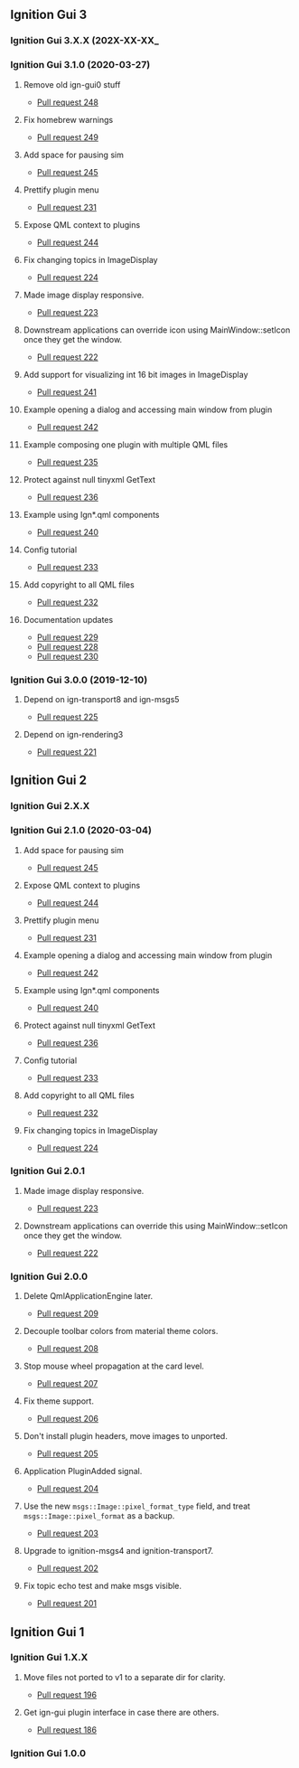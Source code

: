 ## Ignition Gui 3

### Ignition Gui 3.X.X (202X-XX-XX_

### Ignition Gui 3.1.0 (2020-03-27)

1. Remove old ign-gui0 stuff
    * [Pull request 248](https://bitbucket.org/ignitionrobotics/ign-gui/pull-requests/248)

1. Fix homebrew warnings
    * [Pull request 249](https://bitbucket.org/ignitionrobotics/ign-gui/pull-requests/249)

1. Add space for pausing sim
    * [Pull request 245](https://bitbucket.org/ignitionrobotics/ign-gui/pull-requests/245)

1. Prettify plugin menu
    * [Pull request 231](https://bitbucket.org/ignitionrobotics/ign-gui/pull-requests/231)

1. Expose QML context to plugins
    * [Pull request 244](https://bitbucket.org/ignitionrobotics/ign-gui/pull-requests/244)

1. Fix changing topics in ImageDisplay
    * [Pull request 224](https://bitbucket.org/ignitionrobotics/ign-gui/pull-requests/224)

1. Made image display responsive.
    * [Pull request 223](https://bitbucket.org/ignitionrobotics/ign-gui/pull-requests/223)

1. Downstream applications can override icon using MainWindow::setIcon once they get the window.
    * [Pull request 222](https://bitbucket.org/ignitionrobotics/ign-gui/pull-requests/222)

1. Add support for visualizing int 16 bit images in ImageDisplay
    * [Pull request 241](https://bitbucket.org/ignitionrobotics/ign-gui/pull-requests/241)

1. Example opening a dialog and accessing main window from plugin
    * [Pull request 242](https://bitbucket.org/ignitionrobotics/ign-gui/pull-requests/242)

1. Example composing one plugin with multiple QML files
    * [Pull request 235](https://bitbucket.org/ignitionrobotics/ign-gui/pull-requests/235)

1. Protect against null tinyxml GetText
    * [Pull request 236](https://bitbucket.org/ignitionrobotics/ign-gui/pull-requests/236)

1. Example using Ign\*.qml components
    * [Pull request 240](https://bitbucket.org/ignitionrobotics/ign-gui/pull-requests/240)

1. Config tutorial
    * [Pull request 233](https://bitbucket.org/ignitionrobotics/ign-gui/pull-requests/233)

1. Add copyright to all QML files
    * [Pull request 232](https://bitbucket.org/ignitionrobotics/ign-gui/pull-requests/232)

1. Documentation updates
    * [Pull request 229](https://bitbucket.org/ignitionrobotics/ign-gui/pull-requests/229)
    * [Pull request 228](https://bitbucket.org/ignitionrobotics/ign-gui/pull-requests/228)
    * [Pull request 230](https://bitbucket.org/ignitionrobotics/ign-gui/pull-requests/230)

### Ignition Gui 3.0.0 (2019-12-10)

1. Depend on ign-transport8 and ign-msgs5
    * [Pull request 225](https://bitbucket.org/ignitionrobotics/ign-gui/pull-requests/225)

1. Depend on ign-rendering3
    * [Pull request 221](https://bitbucket.org/ignitionrobotics/ign-gui/pull-requests/221)

## Ignition Gui 2

### Ignition Gui 2.X.X


### Ignition Gui 2.1.0 (2020-03-04)

1. Add space for pausing sim
    * [Pull request 245](https://bitbucket.org/ignitionrobotics/ign-gui/pull-requests/245)

1. Expose QML context to plugins
    * [Pull request 244](https://bitbucket.org/ignitionrobotics/ign-gui/pull-requests/244)

1. Prettify plugin menu
    * [Pull request 231](https://bitbucket.org/ignitionrobotics/ign-gui/pull-requests/231)

1. Example opening a dialog and accessing main window from plugin
    * [Pull request 242](https://bitbucket.org/ignitionrobotics/ign-gui/pull-requests/242)

1. Example using Ign\*.qml components
    * [Pull request 240](https://bitbucket.org/ignitionrobotics/ign-gui/pull-requests/240)

1. Protect against null tinyxml GetText
    * [Pull request 236](https://bitbucket.org/ignitionrobotics/ign-gui/pull-requests/236)

1. Config tutorial
    * [Pull request 233](https://bitbucket.org/ignitionrobotics/ign-gui/pull-requests/233)

1. Add copyright to all QML files
    * [Pull request 232](https://bitbucket.org/ignitionrobotics/ign-gui/pull-requests/232)

1. Fix changing topics in ImageDisplay
    * [Pull request 224](https://bitbucket.org/ignitionrobotics/ign-gui/pull-requests/224)

### Ignition Gui 2.0.1

1. Made image display responsive.
    * [Pull request 223](https://bitbucket.org/ignitionrobotics/ign-gui/pull-requests/223)

1. Downstream applications can override this using MainWindow::setIcon once they get the window.
    * [Pull request 222](https://bitbucket.org/ignitionrobotics/ign-gui/pull-requests/222)

### Ignition Gui 2.0.0

1. Delete QmlApplicationEngine later.
    * [Pull request 209](https://bitbucket.org/ignitionrobotics/ign-gui/pull-requests/209)

1. Decouple toolbar colors from material theme colors.
    * [Pull request 208](https://bitbucket.org/ignitionrobotics/ign-gui/pull-requests/208)

1. Stop mouse wheel propagation at the card level.
    * [Pull request 207](https://bitbucket.org/ignitionrobotics/ign-gui/pull-requests/207)

1. Fix theme support.
    * [Pull request 206](https://bitbucket.org/ignitionrobotics/ign-gui/pull-requests/206)

1. Don't install plugin headers, move images to unported.
    * [Pull request 205](https://bitbucket.org/ignitionrobotics/ign-gui/pull-requests/205)

1. Application PluginAdded signal.
    * [Pull request 204](https://bitbucket.org/ignitionrobotics/ign-gui/pull-requests/204)

1. Use the new `msgs::Image::pixel_format_type` field, and treat `msgs::Image::pixel_format` as a backup.
    * [Pull request 203](https://bitbucket.org/ignitionrobotics/ign-gui/pull-requests/203)

1. Upgrade to ignition-msgs4 and ignition-transport7.
    * [Pull request 202](https://bitbucket.org/ignitionrobotics/ign-gui/pull-requests/202)

1. Fix topic echo test and make msgs visible.
    * [Pull request 201](https://bitbucket.org/ignitionrobotics/ign-gui/pull-requests/201)

## Ignition Gui 1

### Ignition Gui 1.X.X

1. Move files not ported to v1 to a separate dir for clarity.
    * [Pull request 196](https://bitbucket.org/ignitionrobotics/ign-gui/pull-requests/196)

1. Get ign-gui plugin interface in case there are others.
    * [Pull request 186](https://bitbucket.org/ignitionrobotics/ign-gui/pull-requests/186)

### Ignition Gui 1.0.0
